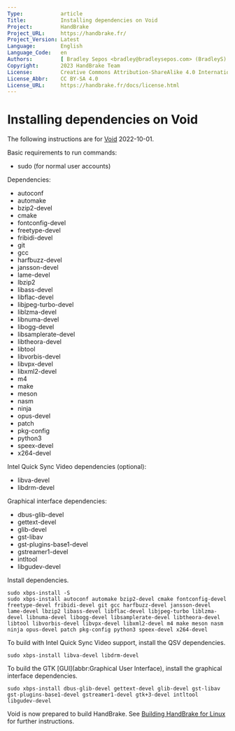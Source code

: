 ```yaml
---
Type:            article
Title:           Installing dependencies on Void
Project:         HandBrake
Project_URL:     https://handbrake.fr/
Project_Version: Latest
Language:        English
Language_Code:   en
Authors:         [ Bradley Sepos <bradley@bradleysepos.com> (BradleyS) ]
Copyright:       2023 HandBrake Team
License:         Creative Commons Attribution-ShareAlike 4.0 International
License_Abbr:    CC BY-SA 4.0
License_URL:     https://handbrake.fr/docs/license.html
---
```


Installing dependencies on Void
===============================

The following instructions are for [Void](https://voidlinux.org) 2022-10-01.

Basic requirements to run commands:

- sudo (for normal user accounts)

Dependencies:

- autoconf
- automake
- bzip2-devel
- cmake
- fontconfig-devel
- freetype-devel
- fribidi-devel
- git
- gcc
- harfbuzz-devel
- jansson-devel
- lame-devel
- lbzip2
- libass-devel
- libflac-devel
- libjpeg-turbo-devel
- liblzma-devel
- libnuma-devel
- libogg-devel
- libsamplerate-devel
- libtheora-devel
- libtool
- libvorbis-devel
- libvpx-devel
- libxml2-devel
- m4
- make
- meson
- nasm
- ninja
- opus-devel
- patch
- pkg-config
- python3
- speex-devel
- x264-devel

Intel Quick Sync Video dependencies (optional):

- libva-devel
- libdrm-devel

Graphical interface dependencies:

- dbus-glib-devel
- gettext-devel
- glib-devel
- gst-libav
- gst-plugins-base1-devel
- gstreamer1-devel
- intltool
- libgudev-devel

Install dependencies.

    sudo xbps-install -S
    sudo xbps-install autoconf automake bzip2-devel cmake fontconfig-devel freetype-devel fribidi-devel git gcc harfbuzz-devel jansson-devel lame-devel lbzip2 libass-devel libflac-devel libjpeg-turbo liblzma-devel libnuma-devel libogg-devel libsamplerate-devel libtheora-devel libtool libvorbis-devel libvpx-devel libxml2-devel m4 make meson nasm ninja opus-devel patch pkg-config python3 speex-devel x264-devel

To build with Intel Quick Sync Video support, install the QSV dependencies.

    sudo xbps-install libva-devel libdrm-devel

To build the GTK [GUI](abbr:Graphical User Interface), install the graphical interface dependencies.

    sudo xbps-install dbus-glib-devel gettext-devel glib-devel gst-libav gst-plugins-base1-devel gstreamer1-devel gtk+3-devel intltool libgudev-devel

Void is now prepared to build HandBrake. See [Building HandBrake for Linux](build-linux.html) for further instructions.
